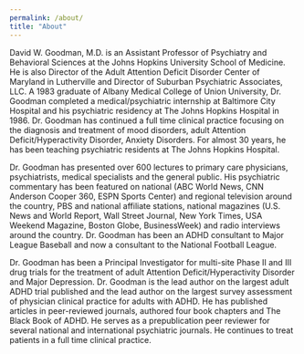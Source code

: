 ```yaml
---
permalink: /about/
title: "About"
---
```


David W. Goodman, M.D. is an Assistant Professor of Psychiatry and Behavioral Sciences at the Johns Hopkins University School of Medicine. He is also Director of the Adult Attention Deficit Disorder Center of Maryland in Lutherville and Director of Suburban Psychiatric Associates, LLC. A 1983 graduate of Albany Medical College of Union University, Dr. Goodman completed a medical/psychiatric internship at Baltimore City Hospital and his psychiatric residency at The Johns Hopkins Hospital in 1986. Dr. Goodman has continued a full time clinical practice focusing on the diagnosis and treatment of mood disorders, adult Attention Deficit/Hyperactivity Disorder, Anxiety Disorders. For almost 30 years, he has been teaching psychiatric residents at The Johns Hopkins Hospital.

Dr. Goodman has presented over 600 lectures to primary care physicians, psychiatrists, medical specialists and the general public. His psychiatric commentary has been featured on national (ABC World News, CNN Anderson Cooper 360, ESPN Sports Center) and regional television around the country, PBS and national affiliate stations, national magazines (U.S. News and World Report, Wall Street Journal, New York Times, USA Weekend Magazine, Boston Globe, BusinessWeek) and radio interviews around the country. Dr. Goodman has been an ADHD consultant to Major League Baseball and now a consultant to the National Football League.

Dr. Goodman has been a Principal Investigator for multi-site Phase II and III drug trials for the treatment of adult Attention Deficit/Hyperactivity Disorder and Major Depression. Dr. Goodman is the lead author on the largest adult ADHD trial published and the lead author on the largest survey assessment of physician clinical practice for adults with ADHD. He has published articles in peer-reviewed journals, authored four book chapters and The Black Book of ADHD. He serves as a prepublication peer reviewer for several national and international psychiatric journals. He continues to treat patients in a full time clinical practice.


